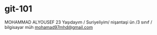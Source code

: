 # git-101
MOHAMMAD ALYOUSEF 
23 Yaşıdayım / Suriyeliyim/
nişantaşi ün /3 sınıf / bilgisayar müh
mohamad97mhd@gmail.com
